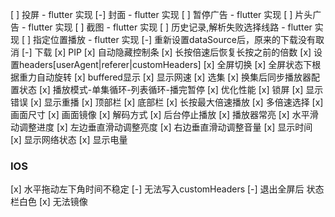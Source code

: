 [ ] 投屏 - flutter 实现
[-] 封面 - flutter 实现
[ ] 暂停广告 - flutter 实现
[ ] 片头广告 - flutter 实现
[ ] 截图 - flutter 实现
[ ] 历史记录,解析失败选择线路 - flutter 实现
[ ] 指定位置播放 - flutter 实现
[-] 重新设置dataSource后，原来的下载没有取消
[-] 下载
[x] PIP
[x] 自动隐藏控制条
[x] 长按倍速后恢复长按之前的倍数
[x] 设置headers[userAgent|referer|customHeaders]
[x] 全屏切换
[x] 全屏状态下根据重力自动旋转
[x] buffered显示
[x] 显示网速
[x] 选集
[x] 换集后同步播放器配置状态
[x] 播放模式-单集循环-列表循环-播完暂停
[x] 优化性能
[x] 锁屏
[x] 显示错误
[x] 显示重播
[x] 顶部栏
[x] 底部栏
[x] 长按最大倍速播放
[x] 多倍速选择
[x] 画面尺寸
[x] 画面镜像
[x] 解码方式
[x] 后台停止播放
[x] 播放器常亮
[x] 水平滑动调整进度
[x] 左边垂直滑动调整亮度
[x] 右边垂直滑动调整音量
[x] 显示时间
[x] 显示网络状态
[x] 显示电量


### IOS

[x] 水平拖动左下角时间不稳定
[-] 无法写入customHeaders
[-] 退出全屏后 状态栏白色
[x] 无法镜像